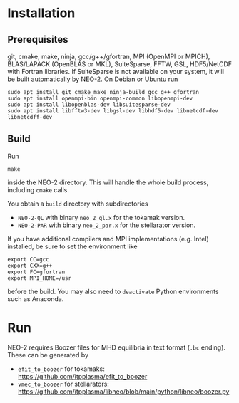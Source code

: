# Installation

## Prerequisites
git, cmake, make, ninja, gcc/g++/gfortran, MPI (OpenMPI or MPICH), BLAS/LAPACK (OpenBLAS or MKL), SuiteSparse, FFTW, GSL, HDF5/NetCDF with Fortran libraries. If SuiteSparse is not available on your system, it will be built automatically by NEO-2. On Debian or Ubuntu run

    sudo apt install git cmake make ninja-build gcc g++ gfortran
    sudo apt install openmpi-bin openmpi-common libopenmpi-dev 
    sudo apt install libopenblas-dev libsuitesparse-dev 
    sudo apt install libfftw3-dev libgsl-dev libhdf5-dev libnetcdf-dev libnetcdff-dev

## Build
Run 

    make

inside the NEO-2 directory. This will handle the whole build process, including `cmake` calls. 

You obtain a `build` directory with subdirectories

* `NEO-2-QL` with binary `neo_2_ql.x` for the tokamak version.
* `NEO-2-PAR` with binary `neo_2_par.x` for the stellarator version.

If you have additional compilers and MPI implementations (e.g. Intel) installed, be sure to set the environment like

    export CC=gcc
    export CXX=g++
    export FC=gfortran
    export MPI_HOME=/usr

before the build. You may also need to `deactivate` Python environments such as Anaconda.

# Run

NEO-2 requires Boozer files for MHD equilibria in text format (`.bc` ending). These can be generated by 

* `efit_to_boozer` for tokamaks: https://github.com/itpplasma/efit_to_boozer
* `vmec_to_boozer` for stellarators: https://github.com/itpplasma/libneo/blob/main/python/libneo/boozer.py
